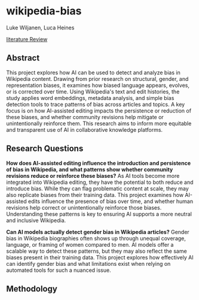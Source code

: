 # wikipedia-bias
Luke Wiljanen, Luca Heines

[literature Review](literature-review.md)

## Abstract
This project explores how AI can be used to detect and analyze bias in Wikipedia content. Drawing from prior research on structural, gender, and representation biases, it examines how biased language appears, evolves, or is corrected over time. Using Wikipedia's text and edit histories, the study applies word embeddings, metadata analysis, and simple bias detection tools to trace patterns of bias across articles and topics. A key focus is on how AI-assisted editing impacts the persistence or reduction of these biases, and whether community revisions help mitigate or unintentionally reinforce them. This research aims to inform more equitable and transparent use of AI in collaborative knowledge platforms.


## Research Questions
<b>How does AI-assisted editing influence the introduction and persistence of bias in Wikipedia, and what patterns show whether community revisions reduce or reinforce these biases?</b>
As AI tools become more integrated into Wikipedia editing, they have the potential to both reduce and introduce bias. While they can flag problematic content at scale, they may also replicate biases from their training data. This project examines how AI-assisted edits influence the presence of bias over time, and whether human revisions help correct or unintentionally reinforce those biases. Understanding these patterns is key to ensuring AI supports a more neutral and inclusive Wikipedia.


<b>Can AI models actually detect gender bias in Wikipedia articles?</b>
Gender bias in Wikipedia biographies often shows up through unequal coverage, language, or framing of women compared to men. AI models offer a scalable way to detect these patterns, but they may also reflect the same biases present in their training data. This project explores how effectively AI can identify gender bias and what limitations exist when relying on automated tools for such a nuanced issue.



## Methodology



